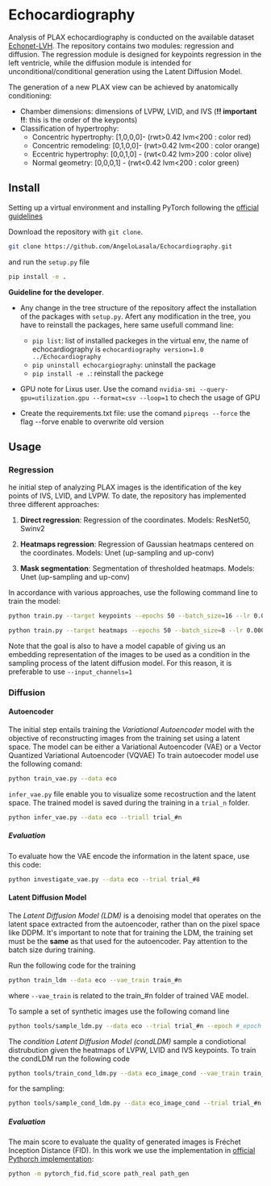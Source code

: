 # Echocardiography
Analysis of PLAX echocardiography is conducted on the available dataset [Echonet-LVH](https://echonet.github.io/lvh/). The repository contains two modules: regression and diffusion. The regression module is designed for keypoints regression in the left ventricle, while the diffusion module is intended for unconditional/conditional generation using the Latent Diffusion Model.

The generation of a new PLAX view can be achieved by anatomically conditioning:
- Chamber dimensions: dimensions of LVPW, LVID, and IVS (**!! important !!**: this is the order of the keyponts)
- Classification of hypertrophy:
    - Concentric hypertrophy: [1,0,0,0]- (rwt>0.42  lvm<200 : color red)
    - Concentric remodeling:  [0,1,0,0]- (rwt>0.42  lvm<200 : color orange)
    - Eccentric hypertrophy:  [0,0,1,0] - (rwt<0.42  lvm>200 : color olive)
    - Normal geometry:        [0,0,0,1] - (rwt<0.42  lvm<200 : color green)

## Install
Setting up a virtual environment and installing PyTorch following the [official guidelines](https://pytorch.org/get-started/locally/)

Download the repository with `git clone`.

```bash
git clone https://github.com/AngeloLasala/Echocardiography.git
```

and run the `setup.py` file

```bash
pip install -e .
```

**Guideline for the developer**. 
- Any change in the tree structure of the repository affect the installation of the packages with `setup.py`. Afert any modification in the tree, you have to reinstall the packages, here same usefull command line:

    - `pip list`: list of installed packeges in the virtual env, the name of echocardiography is `echocardiography version=1.0 ../Echocardiography`
    - `pip uninstall echocargiography`: uninstall the package
    - `pip install -e .`: reinstall the packege

- GPU note for Lixus user. Use the comand `nvidia-smi --query-gpu=utilization.gpu --format=csv --loop=1` to chech the usage of GPU

- Create the requirements.txt file: use the comand `pipreqs --force` the flag --forve enable to overwrite old version
## Usage

### Regression
he initial step of analyzing PLAX images is the identification of the key points of IVS, LVID, and LVPW. To date, the repository has implemented three different approaches:

1) **Direct regression**: Regression of the coordinates. Models: ResNet50, Swinv2

2) **Heatmaps regression**: Regression of Gaussian heatmaps centered on the coordinates. Models: Unet (up-sampling and up-conv)

3) **Mask segmentation**: Segmentation of thresholded heatmaps. Models: Unet (up-sampling and up-conv)


In accordance with various approaches, use the following command line to train the model:

```bash
python train.py --target keypoints --epochs 50 --batch_size=16 --lr 0.0001 --weight_decay 0.00001 --threshold_wloss 0.0 --model resnet101 --input_channels 1

python train.py --target heatmaps --epochs 50 --batch_size=8 --lr 0.0001 --weight_decay 0.00001 --threshold_wloss 0.0 --model unet_up --input_channels 1
```

Note that the goal is also to have a model capable of giving us an embedding representation of the images to be used as a condition in the sampling process of the latent diffusion model. For this reason, it is preferable to use ```--input_channels=1```



### Diffusion

#### Autoencoder
The initial step entails training the *Variational Autoencoder* model with the objective of reconstructing images from the training set using a latent space. The model can be either a Variational Autoencoder (VAE) or a Vector Quantized Variational Autoencoder (VQVAE)
To train autoecoder model use the following comand:

```bash
python train_vae.py --data eco
```

`infer_vae.py` file enable you to visualize some recostruction and the latent space. The trained model is saved during the training in a `trial_n` folder.

```bash
python infer_vae.py --data eco --triall trial_#n
```

##### Evaluation
To evaluate how the VAE encode the information in the latent space, use this code:

```bash
python investigate_vae.py --data eco --trial trial_#8
```

#### Latent Diffusion Model

The *Latent Diffusion Model (LDM)* is a denoising model that operates on the latent space extracted from the autoencoder, rather than on the pixel space like DDPM. It's important to note that for training the LDM, the training set must be the **same** as that used for the autoencoder. Pay attention to the batch size during training.

Run the following code for the training

```bash
python train_ldm --data eco --vae_train train_#n
```
where `--vae_train` is related to the train_#n folder of trained VAE model.

To sample a set of synthetic images use the following comand line

```bash
python tools/sample_ldm.py --data eco --trial trial_#n --epoch #_epoch
```

The *condition Latent Diffusion Model (condLDM)* sample a condiotional distrubution given the heatmaps of LVPW, LVID and IVS keypoints. To train the condLDM run the following code

```bash
python tools/train_cond_ldm.py --data eco_image_cond --vae_train train_#n
```

for the sampling:

```bash
python tools/sample_cond_ldm.py --data eco_image_cond --trial trial_#n --epoch #epoch
```

##### Evaluation
The main score to evaluate the quality of generated images is Fréchet Inception Distance (FID). In this work we use the implementation in [official Pythorch implementation](https://github.com/mseitzer/pytorch-fid/tree/master?tab=readme-ov-file):

```bash
python -m pytorch_fid.fid_score path_real path_gen
```

